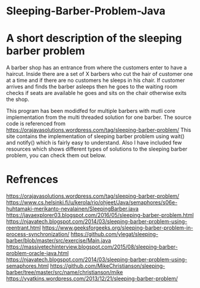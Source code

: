 # Sleeping-Barber-Problem-Java

# A short description of the sleeping barber problem
A barber shop has an entrance from where the customers enter to have a haircut. Inside there are a set of X barbers who cut the hair of customer one at a time and if there are no customers he sleeps in his chair. If customer arrives and finds the barber asleeps then he goes to the waiting room checks if seats are available he goes and sits on the chair otherwise exits the shop. 

This program has been modidfed for multiple barbers with mutli core implementation from the multi threaded solution for one barber. The source code is referenced from https://orajavasolutions.wordpress.com/tag/sleeping-barber-problem/ This site contains the implementation of sleeping barber problem using wait() and notify() which is fairly easy to understand. Also I have included few resources which shows different types of solutions to the sleeping barber problem, you can check them out below.

# Refrences
https://orajavasolutions.wordpress.com/tag/sleeping-barber-problem/
https://www.cs.helsinki.fi/u/kerola/rio/ohjeet/Java/semaphores/s06e-huhtamaki-merikanto-nevalainen/SleepingBarber.java
https://javaexplorer03.blogspot.com/2016/05/sleeping-barber-problem.html
https://njavatech.blogspot.com/2014/03/sleeping-barber-problem-using-reentrant.html
https://www.geeksforgeeks.org/sleeping-barber-problem-in-process-synchronization/
https://github.com/ylegat/sleeping-barber/blob/master/src/exercise/Main.java
https://massivetechinterview.blogspot.com/2015/08/sleeping-barber-problem-oracle-java.html
https://njavatech.blogspot.com/2014/03/sleeping-barber-problem-using-semaphores.html
https://github.com/MikeChristianson/sleeping-barber/tree/master/src/name/christianson/mike
https://vyatkins.wordpress.com/2013/12/21/sleeping-barber-problem/
